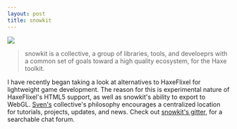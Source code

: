 ```yaml
---
layout: post
title: snowkit
---
```


<div class="img-container">
<img src="{{ site.url }}/assets/snowkit.png" />
</div>

>snowkit is a collective, a group of libraries, tools, and develoeprs with a common set of goals toward a high quality ecosystem, for the Haxe toolkit.

I have recently began taking a look at alternatives to HaxeFlixel for lightweight game development. The reason for this is experimental nature of HaxeFlixel's HTML5 support, as well as snowkit's ability to export to WebGL. [Sven's](https://github.com/underscorediscovery) collective's philosophy encourages a centralized location for tutorials, projects, updates, and news. Check out [snowkit's gitter](https://gitter.im/snowkit/public/), for a searchable chat forum.
